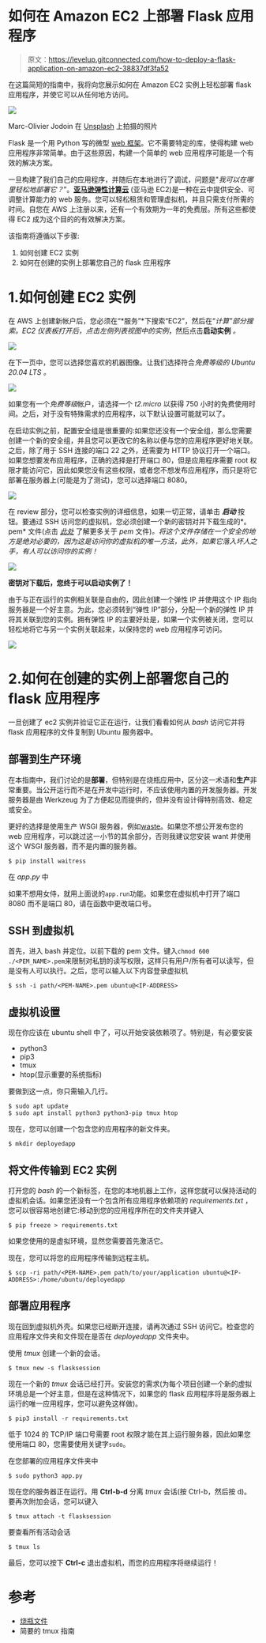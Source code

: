 # 如何在 Amazon EC2 上部署 Flask 应用程序

> 原文：<https://levelup.gitconnected.com/how-to-deploy-a-flask-application-on-amazon-ec2-38837df3fa52>

在这篇简短的指南中，我将向您展示如何在 Amazon EC2 实例上轻松部署 flask 应用程序，并使它可以从任何地方访问。

![](img/06d6975714a74e726783c8a5ecc65f0a.png)

Marc-Olivier Jodoin 在 [Unsplash](https://unsplash.com?utm_source=medium&utm_medium=referral) 上拍摄的照片

Flask 是一个用 Python 写的微型 [web 框架](https://en.wikipedia.org/wiki/Web_framework)。它不需要特定的库，使得构建 web 应用程序非常简单。由于这些原因，构建一个简单的 web 应用程序可能是一个有效的解决方案。

一旦构建了我们自己的应用程序，并随后在本地进行了调试，问题是"*我可以在哪里轻松地部署它？*”。[**亚马逊弹性计算云**](https://aws.amazon.com/ec2/) (亚马逊 EC2)是一种在云中提供安全、可调整计算能力的 web 服务。您可以轻松租赁和管理虚拟机，并且只需支付所需的时间。自您在 AWS 上注册以来，还有一个有效期为一年的免费层。所有这些都使得 EC2 成为这个目的的有效解决方案。

该指南将遵循以下步骤:

1.  如何创建 EC2 实例
2.  如何在创建的实例上部署您自己的 flask 应用程序

# 1.如何创建 EC2 实例

在 AWS 上创建新帐户后，您必须在“*服务”*下搜索“EC2”，然后在“*计算”*部分搜索。EC2 仪表板打开后，点击左侧列表视图中的*实例*，然后点击**启动实例** *。*

![](img/e481b8f0bdbc43db7f178c6d1d09af99.png)

在下一页中，您可以选择您喜欢的机器图像。让我们选择符合*免费等级的 *Ubuntu 20.04 LTS* 。*

![](img/82eb90ec1c1d7407efb552899402632f.png)

如果您有一个*免费等级*帐户，请选择一个 *t2.micro* 以获得 750 小时的免费使用时间。之后，对于没有特殊需求的应用程序，以下默认设置可能就可以了。

在启动实例之前，配置安全组是很重要的:如果您还没有一个安全组，那么您需要创建一个新的安全组，并且您可以更改它的名称以便与您的应用程序更好地关联。之后，除了用于 SSH 连接的端口 22 之外，还需要为 HTTP 协议打开一个端口。如果您想要发布应用程序，正确的选择是打开端口 80，但是应用程序需要 root 权限才能访问它，因此如果您没有这些权限，或者您不想发布应用程序，而只是将它部署在服务器上(可能是为了测试)，您可以选择端口 8080。

![](img/29b6a75a43fc8d242bb2fd0717c39823.png)

在 review 部分，您可以检查实例的详细信息，如果一切正常，请单击 ***启动*** 按钮。要通过 SSH 访问您的虚拟机，您必须创建一个新的密钥对并下载生成的*。pem* 文件(点击 [*此处*](https://en.wikipedia.org/wiki/Privacy-Enhanced_Mail) 了解更多关于 *pem* 文件)*。将这个文件存储在一个安全的地方是绝对必要的，因为这是访问你的虚拟机的唯一方法，此外，如果它落入坏人之手，有人可以访问你的实例！*

![](img/708ac0d6d22443150daac1ce4f98d333.png)

**密钥对下载后，您终于可以启动实例了！**

由于与正在运行的实例相关联是自由的，因此创建一个弹性 IP 并使用这个 IP 指向服务器是一个好主意。为此，您必须转到“弹性 IP”部分，分配一个新的弹性 IP 并将其关联到您的实例。拥有弹性 IP 的主要好处是，如果一个实例被关闭，您可以轻松地将它与另一个实例关联起来，以保持您的 web 应用程序可访问。

![](img/1f2d7e9b8f1c176f725080181721d8ab.png)

# 2.如何在创建的实例上部署您自己的 flask 应用程序

一旦创建了 ec2 实例并验证它正在运行，让我们看看如何从 *bash* 访问它并将 flask 应用程序的文件复制到 Ubuntu 服务器中。

## 部署到生产环境

在本指南中，我们讨论的是**部署**，但特别是在烧瓶应用中，区分这一术语和**生产**非常重要。当公开运行而不是在开发中运行时，不应该使用内置的开发服务器。开发服务器是由 Werkzeug 为了方便起见而提供的，但并没有设计得特别高效、稳定或安全。

更好的选择是使用生产 WSGI 服务器，例如[waste](https://docs.pylonsproject.org/projects/waitress/en/stable/)。如果您不想公开发布您的 web 应用程序，可以跳过这一小节的其余部分，否则我建议您安装 want 并使用这个 WSGI 服务器，而不是内置的服务器。

```
$ pip install waitress
```

在 *app.py* 中

如果不想用女侍，就用上面说的`app.run`功能。如果您在虚拟机中打开了端口 8080 而不是端口 80，请在函数中更改端口号。

## SSH 到虚拟机

首先，进入 bash 并定位。以前下载的 pem 文件。键入`chmod 600 ./<PEM_NAME>.pem`来限制对私钥的读写权限，这样只有用户/所有者可以读写，但是没有人可以执行。之后，您可以输入以下内容登录虚拟机

```
$ ssh -i path/<PEM-NAME>.pem ubuntu@<IP-ADDRESS>
```

## 虚拟机设置

现在你应该在 ubuntu shell 中了，可以开始安装依赖项了。特别是，有必要安装

*   python3
*   pip3
*   tmux
*   htop(显示重要的系统指标)

要做到这一点，你只需输入几行。

```
$ sudo apt update
$ sudo apt install python3 python3-pip tmux htop
```

现在，您可以创建一个包含您的应用程序的新文件夹。

```
$ mkdir deployedapp
```

## 将文件传输到 EC2 实例

打开您的 *bash* 的一个新标签，在您的本地机器上工作，这样您就可以保持活动的虚拟机会话。如果您还没有一个包含所有应用程序依赖项的 *requirements.txt* ，您可以很容易地创建它:移动到您的应用程序所在的文件夹并键入

```
$ pip freeze > requirements.txt
```

如果您使用的是虚拟环境，显然您需要首先激活它。

现在，您可以将您的应用程序传输到远程主机。

```
$ scp -ri path/<PEM-NAME>.pem path/to/your/application ubuntu@<IP-ADDRESS>:/home/ubuntu/deployedapp
```

## 部署应用程序

现在回到虚拟机外壳。如果您已经断开连接，请再次通过 SSH 访问它。检查您的应用程序文件夹和文件现在是否在 *deployedapp* 文件夹中。

使用 *tmux* 创建一个新的会话。

```
$ tmux new -s flasksession
```

现在一个新的 *tmux* 会话已经打开。安装您的需求(为每个项目创建一个新的虚拟环境总是一个好主意，但是在这种情况下，如果您的 flask 应用程序将是服务器上运行的唯一应用程序，您可以避免这样做)。

```
$ pip3 install -r requirements.txt
```

低于 1024 的 TCP/IP 端口号需要 root 权限才能在其上运行服务器，因此如果您使用端口 80，您需要使用关键字`sudo`。

在您部署的应用程序文件夹中

```
$ sudo python3 app.py
```

现在您的服务器正在运行。用 **Ctrl-b-d** 分离 *tmux* 会话(按 Ctrl-b，然后按 d)。要再次附加会话，您可以键入

```
$ tmux attach -t flasksession
```

要查看所有活动会话

```
$ tmux ls
```

最后，您可以按下 **Ctrl-c** 退出虚拟机，而您的应用程序将继续运行！

# 参考

*   [烧瓶文件](https://flask.palletsprojects.com/en/1.1.x/quickstart/)
*   简要的 tmux 指南